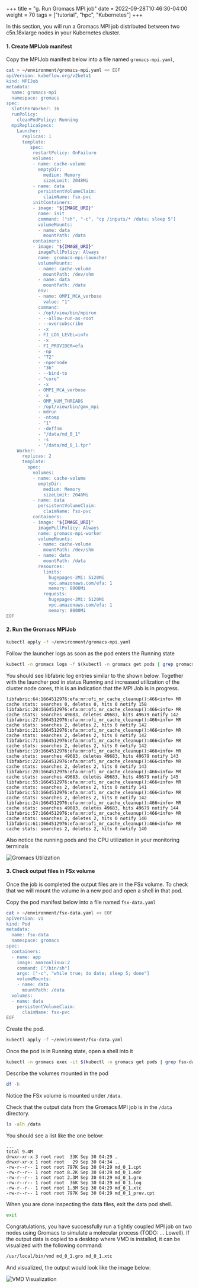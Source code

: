 +++
title = "g. Run Gromacs MPI job"
date = 2022-09-28T10:46:30-04:00
weight = 70
tags = ["tutorial", "hpc", "Kubernetes"]
+++

In this section, you will run a Gromacs MPI job distributed between two c5n.18xlarge nodes in your Kubernetes cluster.

####  1. Create MPIJob manifest

Copy the MPIJob manifest below into a file named `gromacs-mpi.yaml`, 

```bash
cat > ~/environment/gromacs-mpi.yaml << EOF
apiVersion: kubeflow.org/v2beta1
kind: MPIJob
metadata:
  name: gromacs-mpi
  namespace: gromacs
spec:
  slotsPerWorker: 36
  runPolicy:
    cleanPodPolicy: Running
  mpiReplicaSpecs:
    Launcher:
      replicas: 1
      template:
         spec:
          restartPolicy: OnFailure
          volumes:
          - name: cache-volume
            emptyDir:
              medium: Memory
              sizeLimit: 2048Mi
          - name: data
            persistentVolumeClaim:
              claimName: fsx-pvc
          initContainers:
          - image: "${IMAGE_URI}"
            name: init
            command: ["sh", "-c", "cp /inputs/* /data; sleep 5"]
            volumeMounts:
            - name: data
              mountPath: /data
          containers:
          - image: "${IMAGE_URI}"
            imagePullPolicy: Always
            name: gromacs-mpi-launcher
            volumeMounts:
            - name: cache-volume
              mountPath: /dev/shm
            - name: data
              mountPath: /data
            env:
            - name: OMPI_MCA_verbose
              value: "1"
            command:
            - /opt/view/bin/mpirun
            - --allow-run-as-root
            - --oversubscribe
            - -x
            - FI_LOG_LEVEL=info
            - -x
            - FI_PROVIDER=efa
            - -np
            - "72"
            - -npernode
            - "36"
            - --bind-to
            - "core"
            - -x
            - OMPI_MCA_verbose
            - -x
            - OMP_NUM_THREADS
            - /opt/view/bin/gmx_mpi
            - mdrun
            - -ntomp
            - "1"
            - -deffnm
            - "/data/md_0_1"
            - -s
            - "/data/md_0_1.tpr"
    Worker:
      replicas: 2
      template:
        spec:
          volumes:
          - name: cache-volume
            emptyDir:
              medium: Memory
              sizeLimit: 2048Mi
          - name: data
            persistentVolumeClaim:
              claimName: fsx-pvc
          containers:
          - image: "${IMAGE_URI}"
            imagePullPolicy: Always
            name: gromacs-mpi-worker
            volumeMounts:
            - name: cache-volume
              mountPath: /dev/shm
            - name: data
              mountPath: /data
            resources:
              limits:
                hugepages-2Mi: 5120Mi
                vpc.amazonaws.com/efa: 1
                memory: 8000Mi
              requests:
                hugepages-2Mi: 5120Mi
                vpc.amazonaws.com/efa: 1
                memory: 8000Mi
EOF
```

####  2. Run the Gromacs MPIJob

```bash
kubectl apply -f ~/environment/gromacs-mpi.yaml
```

Follow the launcher logs as soon as the pod enters the Running state

```bash
kubectl -n gromacs logs -f $(kubectl -n gromacs get pods | grep gromacs-mpi-launcher | head -n 1 | cut -d ' ' -f 1)
```

You should see libfabric log entries similar to the shown below. Together with the launcher pod in status Running and increased utilization of the cluster node cores, this is an indication that the MPI Job is in progress.

```log
libfabric:64:1664512976:efa:mr:ofi_mr_cache_cleanup():466<info> MR cache stats: searches 0, deletes 0, hits 0 notify 158
libfabric:28:1664512976:efa:mr:ofi_mr_cache_cleanup():466<info> MR cache stats: searches 49683, deletes 49683, hits 49679 notify 142
libfabric:27:1664512976:efa:mr:ofi_mr_cache_cleanup():466<info> MR cache stats: searches 2, deletes 2, hits 0 notify 142
libfabric:21:1664512976:efa:mr:ofi_mr_cache_cleanup():466<info> MR cache stats: searches 2, deletes 2, hits 0 notify 142
libfabric:71:1664512976:efa:mr:ofi_mr_cache_cleanup():466<info> MR cache stats: searches 2, deletes 2, hits 0 notify 142
libfabric:19:1664512976:efa:mr:ofi_mr_cache_cleanup():466<info> MR cache stats: searches 49683, deletes 49683, hits 49679 notify 143
libfabric:22:1664512976:efa:mr:ofi_mr_cache_cleanup():466<info> MR cache stats: searches 2, deletes 2, hits 0 notify 143
libfabric:20:1664512976:efa:mr:ofi_mr_cache_cleanup():466<info> MR cache stats: searches 49683, deletes 49683, hits 49679 notify 145
libfabric:55:1664512976:efa:mr:ofi_mr_cache_cleanup():466<info> MR cache stats: searches 2, deletes 2, hits 0 notify 141
libfabric:53:1664512976:efa:mr:ofi_mr_cache_cleanup():466<info> MR cache stats: searches 2, deletes 2, hits 0 notify 142
libfabric:24:1664512976:efa:mr:ofi_mr_cache_cleanup():466<info> MR cache stats: searches 49683, deletes 49683, hits 49679 notify 144
libfabric:57:1664512976:efa:mr:ofi_mr_cache_cleanup():466<info> MR cache stats: searches 2, deletes 2, hits 0 notify 140
libfabric:61:1664512976:efa:mr:ofi_mr_cache_cleanup():466<info> MR cache stats: searches 2, deletes 2, hits 0 notify 140
```

Also notice the running pods and the CPU utilization in your monitoring terminals

![Gromacs Utilization](/images/aws-eks/gromacs-utilization.png)


####  3. Check output files in FSx volume

Once the job is completed the output files are in the FSx volume. To check that we will mount the volume in a new pod and open a shell in that pod.

Copy the pod manifest below into a file named `fsx-data.yaml`

```bash
cat > ~/environment/fsx-data.yaml << EOF
apiVersion: v1
kind: Pod
metadata:
  name: fsx-data
  namespace: gromacs
spec:
  containers:
  - name: app
    image: amazonlinux:2
    command: ["/bin/sh"]
    args: ["-c", "while true; do date; sleep 5; done"]
    volumeMounts:
    - name: data
      mountPath: /data
  volumes:
  - name: data
    persistentVolumeClaim:
      claimName: fsx-pvc
EOF
```

Create the pod.

```bash
kubectl apply -f ~/environment/fsx-data.yaml
```

Once the pod is in Running state, open a shell into it

```bash
kubectl -n gromacs exec -it $(kubectl -n gromacs get pods | grep fsx-data | head -n 1 | cut -d ' ' -f 1) -- bash
```

Describe the volumes mounted in the pod
```bash
df -h
```
Notice the FSx volume is mounted under `/data`.

Check that the output data from the Gromacs MPI job is in the `/data` directory.

```bash
ls -alh /data
```

You should see a list like the one below:

```text
...
total 9.4M
drwxr-xr-x 3 root root  33K Sep 30 04:29 .
drwxr-xr-x 1 root root   29 Sep 30 04:34 ..
-rw-r--r-- 1 root root 797K Sep 30 04:29 md_0_1.cpt
-rw-r--r-- 1 root root 8.2K Sep 30 04:29 md_0_1.edr
-rw-r--r-- 1 root root 2.3M Sep 30 04:29 md_0_1.gro
-rw-r--r-- 1 root root  36K Sep 30 04:29 md_0_1.log
-rw-r--r-- 1 root root 1.3M Sep 30 04:29 md_0_1.xtc
-rw-r--r-- 1 root root 797K Sep 30 04:29 md_0_1_prev.cpt
```

When you are done inspecting the data files, exit the data pod shell.
```bash
exit
```

Congratulations, you have successfully run a tightly coupled MPI job on two nodes using Gromacs to simulate a molecular process (TODO: ... Lowell). If the output data is copied to a desktop where VMD is installed, it can be visualized with the following command:

```bash
/usr/local/bin/vmd md_0_1.gro md_0_1.xtc
```

And visualized, the output would look like the image below:

![VMD Visualization](/images/aws-eks/results.png)
